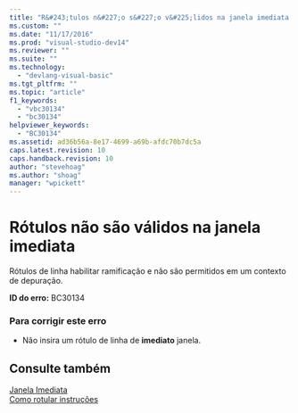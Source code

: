 ```yaml
---
title: "R&#243;tulos n&#227;o s&#227;o v&#225;lidos na janela imediata | Microsoft Docs"
ms.custom: ""
ms.date: "11/17/2016"
ms.prod: "visual-studio-dev14"
ms.reviewer: ""
ms.suite: ""
ms.technology: 
  - "devlang-visual-basic"
ms.tgt_pltfrm: ""
ms.topic: "article"
f1_keywords: 
  - "vbc30134"
  - "bc30134"
helpviewer_keywords: 
  - "BC30134"
ms.assetid: ad36b56a-8e17-4699-a69b-afdc70b7dc5a
caps.latest.revision: 10
caps.handback.revision: 10
author: "stevehoag"
ms.author: "shoag"
manager: "wpickett"
---
```

# R&#243;tulos n&#227;o s&#227;o v&#225;lidos na janela imediata
Rótulos de linha habilitar ramificação e não são permitidos em um contexto de depuração.  
  
 **ID do erro:** BC30134  
  
### Para corrigir este erro  
  
-   Não insira um rótulo de linha de **imediato** janela.  
  
## Consulte também  
 [Janela Imediata](/visual-studio/ide/reference/immediate-window)   
 [Como rotular instruções](../../visual-basic/programming-guide/program-structure/how-to-label-statements.md)